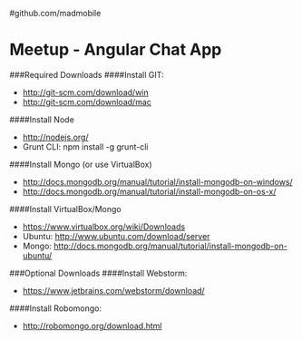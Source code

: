 #github.com/madmobile

Meetup - Angular Chat App
=======================

###Required Downloads
####Install GIT:
- http://git-scm.com/download/win
- http://git-scm.com/download/mac

####Install Node
- http://nodejs.org/
 - Grunt CLI: npm install -g grunt-cli

####Install Mongo (or use VirtualBox)
- http://docs.mongodb.org/manual/tutorial/install-mongodb-on-windows/
- http://docs.mongodb.org/manual/tutorial/install-mongodb-on-os-x/

####Install VirtualBox/Mongo
- https://www.virtualbox.org/wiki/Downloads
 - Ubuntu: http://www.ubuntu.com/download/server
 - Mongo: http://docs.mongodb.org/manual/tutorial/install-mongodb-on-ubuntu/



###Optional Downloads
####Install Webstorm:
- https://www.jetbrains.com/webstorm/download/

####Install Robomongo:
- http://robomongo.org/download.html



